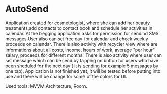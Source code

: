 # AutoSend

Application created for cosmetologist, where she can add her beauty treatments,add contacts to contact book and schedule her activities in calendar.
At the begging application asks for permission for sendind SMS messages.User also can set free day for calendar and check weekly proceeds on calendar. 
There is also activity with recycler view where are informations about all costs, income, hours of work,
average "per hour" salary, proceeds for different months. There is also activity where user can set message which can be send by tapping on button for users 
who have been sheduled for the next day ( it is sending for example 5 messages by one tap). Application is not finished yet, it will be tested before putting into use and
there will be change  for some of the colors for UI.

Used tools: MVVM Architecture, Room.

